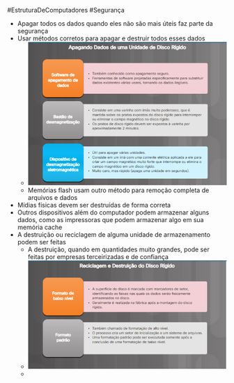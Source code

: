 #EstruturaDeComputadores #Segurança 


- Apagar todos os dados quando eles não são mais úteis faz parte da segurança 
- Usar métodos corretos para apagar e destruir todos esses dados
	- ![](../img/Pasted%20image%2020240329185827.png)
	- Memórias flash usam outro método para remoção completa de arquivos e dados
- Mídias físicas devem ser destruídas de forma correta
- Outros dispositivos além do computador podem armazenar alguns dados, como as impressoras que podem armazenar algo em sua memória cache
- A destruição ou reciclagem de alguma unidade de armazenamento podem ser feitas
	- A destruição, quando em quantidades muito grandes, pode ser feitas por empresas terceirizadas e de confiança
	- ![](../img/Pasted%20image%2020240329190233.png)
	- 